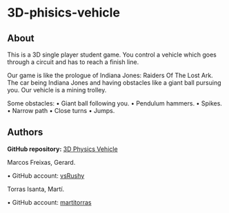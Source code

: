 # 3D-phisics-vehicle

## About
This is a 3D single player student game. You control a vehicle which goes through a circuit and has to reach a finish line.

Our game is like the prologue of Indiana Jones: Raiders Of The Lost Ark. The car being Indiana Jones and having obstacles like a giant ball pursuing you. Our vehicle is a mining trolley.

Some obstacles:
• Giant ball following you.
• Pendulum hammers.
• Spikes.
• Narrow path
• Close turns
• Jumps.

## Authors

**GitHub repository:** [3D Physics Vehicle](https://github.com/martitorras/3D-phisics-vehicle)

Marcos Freixas, Gerard.

• GitHub account: [vsRushy](https://github.com/vsRushy)

Torras Isanta, Martí.

• GitHub account: [martitorras](https://github.com/martitorras)